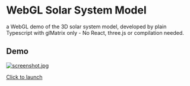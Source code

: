 # WebGL Solar System Model

a WebGL demo of the 3D solar system model, developed by plain Typescript with glMatrix only - No React, three.js or compilation needed.

## Demo
[![screenshot.jpg](https://alexyiudrit.github.io/WebGL-Solar-System/screenshot.png)](https://alexyiudrit.github.io/WebGL-Solar-System/)

[Click to launch](https://alexyiudrit.github.io/WebGL-Solar-System/)
